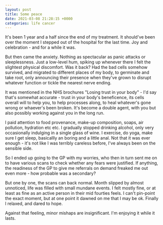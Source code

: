 ```yaml
---
layout: post
title: Some peace
date: 2021-03-08 21:28:15 +0000
categories: life cancer
---
```

It's been 1 year and a half since the end of my treatment. It should've been over the moment I stepped out of the hospital for the last time. Joy and celebration - and for a while it was.

But then came the anxiety. Nothing as spectacular as panic attacks or sleeplessness. Just a low-level hum, spiking up whenever there I felt the slightest physical discomfort. Was it back? Had the bad cells somehow survived, and migrated to different places of my body, to germinate and take root, only announcing their presence when they've grown to disrupt whatever function or tickle the nearest nerve ending.

It was mentioned in the NHS brochures "Losing trust in your body" - I'd say that's somewhat accurate - trust in your body's beneficence, its cells overall will to help you, to help processes along, to heal whatever's gone wrong or whaever's been broken. It's become a double agent, with you but also possibly working against you in the long run.

I paid attention to food provenance, make-up composition, soaps, air pollution, hydration etc etc. I gradually stopped drinking alcohol, only very occasionally indulging in a single glass of wine. I exercise, do yoga, make sure I get sleep, basicallly an boring and a little anal. Not that it was ever enough - it's not like I was terribly careless before, I've always been on the sensible side.

So I ended up going to the GP with my worries, who then in turn sent me on to have various scans to check whether any fears were justified. If anything, the readiness of the GP to give me referrals on demand freaked me out even more - how probable was a secondary?

But one by one, the scans can back normal. Month slipped by almost unnoticed, life was filled with small mundane events. I felt mostly fine, or at least as fine as an active person in their mid fourties feels. I can't pin-point the exact moment, but at one point it dawned on me that I may be ok. Finally I relaxed, and dared to hope.

Against that feeling, minor mishaps are insignificant. I'm enjoying it while it lasts.
